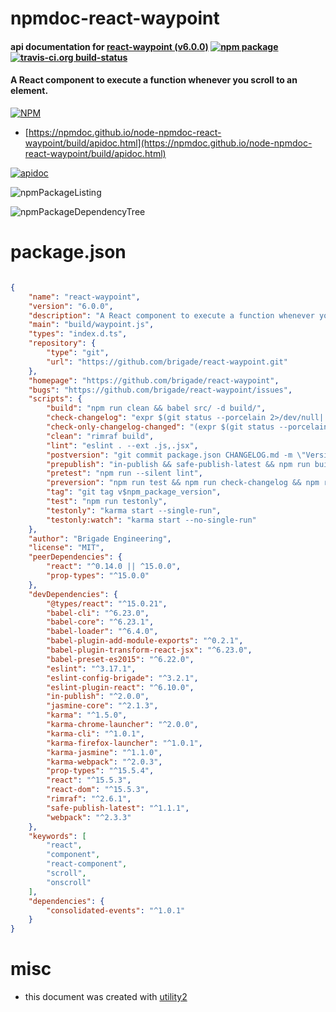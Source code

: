 # npmdoc-react-waypoint

#### api documentation for  [react-waypoint (v6.0.0)](https://github.com/brigade/react-waypoint)  [![npm package](https://img.shields.io/npm/v/npmdoc-react-waypoint.svg?style=flat-square)](https://www.npmjs.org/package/npmdoc-react-waypoint) [![travis-ci.org build-status](https://api.travis-ci.org/npmdoc/node-npmdoc-react-waypoint.svg)](https://travis-ci.org/npmdoc/node-npmdoc-react-waypoint)

#### A React component to execute a function whenever you scroll to an element.

[![NPM](https://nodei.co/npm/react-waypoint.png?downloads=true&downloadRank=true&stars=true)](https://www.npmjs.com/package/react-waypoint)

- [https://npmdoc.github.io/node-npmdoc-react-waypoint/build/apidoc.html](https://npmdoc.github.io/node-npmdoc-react-waypoint/build/apidoc.html)

[![apidoc](https://npmdoc.github.io/node-npmdoc-react-waypoint/build/screenCapture.buildCi.browser.%252Ftmp%252Fbuild%252Fapidoc.html.png)](https://npmdoc.github.io/node-npmdoc-react-waypoint/build/apidoc.html)

![npmPackageListing](https://npmdoc.github.io/node-npmdoc-react-waypoint/build/screenCapture.npmPackageListing.svg)

![npmPackageDependencyTree](https://npmdoc.github.io/node-npmdoc-react-waypoint/build/screenCapture.npmPackageDependencyTree.svg)



# package.json

```json

{
    "name": "react-waypoint",
    "version": "6.0.0",
    "description": "A React component to execute a function whenever you scroll to an element.",
    "main": "build/waypoint.js",
    "types": "index.d.ts",
    "repository": {
        "type": "git",
        "url": "https://github.com/brigade/react-waypoint.git"
    },
    "homepage": "https://github.com/brigade/react-waypoint",
    "bugs": "https://github.com/brigade/react-waypoint/issues",
    "scripts": {
        "build": "npm run clean && babel src/ -d build/",
        "check-changelog": "expr $(git status --porcelain 2>/dev/null| grep \"^\\s*M.*CHANGELOG.md\" | wc -l) >/dev/null || (echo 'Please edit CHANGELOG.md' && exit 1)",
        "check-only-changelog-changed": "(expr $(git status --porcelain 2>/dev/null| grep -v \"CHANGELOG.md\" | wc -l) >/dev/null && echo 'Only CHANGELOG.md may have uncommitted changes' && exit 1) || exit 0",
        "clean": "rimraf build",
        "lint": "eslint . --ext .js,.jsx",
        "postversion": "git commit package.json CHANGELOG.md -m \"Version $npm_package_version\" && npm run tag && git push && git push --tags && npm publish",
        "prepublish": "in-publish && safe-publish-latest && npm run build || not-in-publish",
        "pretest": "npm run --silent lint",
        "preversion": "npm run test && npm run check-changelog && npm run check-only-changelog-changed",
        "tag": "git tag v$npm_package_version",
        "test": "npm run testonly",
        "testonly": "karma start --single-run",
        "testonly:watch": "karma start --no-single-run"
    },
    "author": "Brigade Engineering",
    "license": "MIT",
    "peerDependencies": {
        "react": "^0.14.0 || ^15.0.0",
        "prop-types": "^15.0.0"
    },
    "devDependencies": {
        "@types/react": "^15.0.21",
        "babel-cli": "^6.23.0",
        "babel-core": "^6.23.1",
        "babel-loader": "^6.4.0",
        "babel-plugin-add-module-exports": "^0.2.1",
        "babel-plugin-transform-react-jsx": "^6.23.0",
        "babel-preset-es2015": "^6.22.0",
        "eslint": "^3.17.1",
        "eslint-config-brigade": "^3.2.1",
        "eslint-plugin-react": "^6.10.0",
        "in-publish": "^2.0.0",
        "jasmine-core": "^2.1.3",
        "karma": "^1.5.0",
        "karma-chrome-launcher": "^2.0.0",
        "karma-cli": "^1.0.1",
        "karma-firefox-launcher": "^1.0.1",
        "karma-jasmine": "^1.1.0",
        "karma-webpack": "^2.0.3",
        "prop-types": "^15.5.4",
        "react": "^15.5.3",
        "react-dom": "^15.5.3",
        "rimraf": "^2.6.1",
        "safe-publish-latest": "^1.1.1",
        "webpack": "^2.3.3"
    },
    "keywords": [
        "react",
        "component",
        "react-component",
        "scroll",
        "onscroll"
    ],
    "dependencies": {
        "consolidated-events": "^1.0.1"
    }
}
```



# misc
- this document was created with [utility2](https://github.com/kaizhu256/node-utility2)

